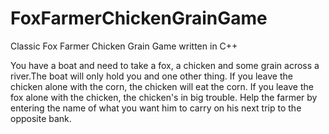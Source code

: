 # FoxFarmerChickenGrainGame
Classic Fox Farmer Chicken Grain Game written in C++


You have a boat and need to take a fox, a chicken and some grain across a river.The boat will only hold you and one other thing.
If you leave the chicken alone with the corn, the chicken will eat the corn.
If you leave the fox alone with the chicken, the chicken's in big trouble.
Help the farmer by entering the name of what you want him to carry
on his next trip to the opposite bank.
